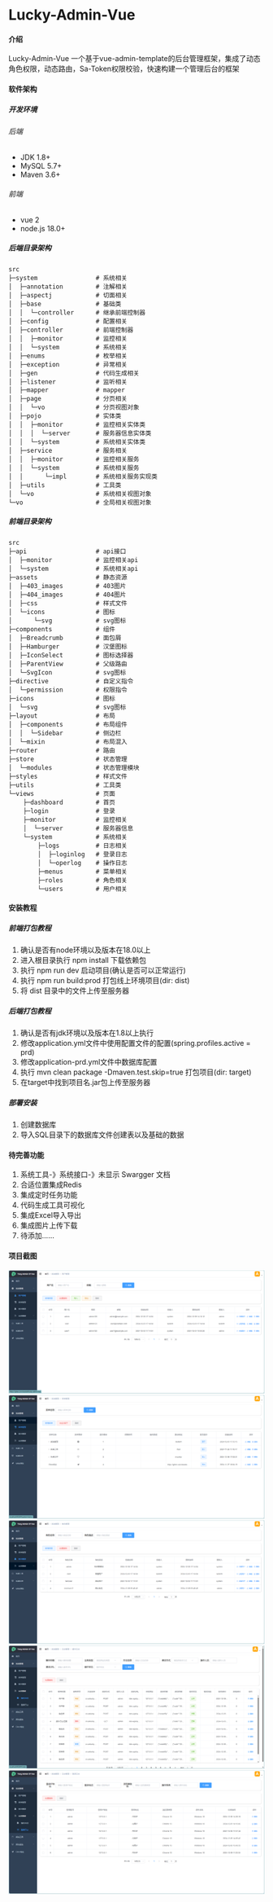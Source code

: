 # Lucky-Admin-Vue

#### 介绍
Lucky-Admin-Vue 一个基于vue-admin-template的后台管理框架，集成了动态角色权限，动态路由，Sa-Token权限校验，快速构建一个管理后台的框架
#### 软件架构
##### 开发环境
###### 后端
-   JDK 1.8+
-   MySQL 5.7+
  -  Maven 3.6+
###### 前端
- vue 2
-   node.js 18.0+
##### 后端目录架构
```
src
├─system                # 系统相关
│  ├─annotation         # 注解相关
│  ├─aspectj            # 切面相关
│  ├─base               # 基础类
│  │  └─controller      # 继承前端控制器
│  ├─config             # 配置相关
│  ├─controller         # 前端控制器
│  │  ├─monitor         # 监控相关
│  │  └─system          # 系统相关
│  ├─enums              # 枚举相关
│  ├─exception          # 异常相关
│  ├─gen                # 代码生成相关
│  ├─listener           # 监听相关
│  ├─mapper             # mapper
│  ├─page               # 分页相关
│  │  └─vo              # 分页视图对象
│  ├─pojo               # 实体类
│  │  ├─monitor         # 监控相关实体类
│  │  │  └─server       # 服务器信息实体类
│  │  └─system          # 系统相关实体类
│  ├─service            # 服务相关
│  │  ├─monitor         # 监控相关服务
│  │  └─system          # 系统相关服务
│  │      └─impl        # 系统相关服务实现类
│  ├─utils              # 工具类
│  └─vo                 # 系统相关视图对象
└─vo                    # 全局相关视图对象
``` 
##### 前端目录架构
```
src
├─api                   # api接口
│  ├─monitor            # 监控相关api
│  └─system             # 系统相关api
├─assets                # 静态资源
│  ├─403_images         # 403图片
│  ├─404_images         # 404图片
│  ├─css                # 样式文件
│  └─icons              # 图标
│      └─svg            # svg图标
├─components            # 组件
│  ├─Breadcrumb         # 面包屑
│  ├─Hamburger          # 汉堡图标
│  ├─IconSelect         # 图标选择器
│  ├─ParentView         # 父级路由
│  └─SvgIcon            # svg图标
├─directive             # 自定义指令
│  └─permission         # 权限指令
├─icons                 # 图标
│  └─svg                # svg图标
├─layout                # 布局
│  ├─components         # 布局组件
│  │  └─Sidebar         # 侧边栏
│  └─mixin              # 布局混入
├─router                # 路由
├─store                 # 状态管理
│  └─modules            # 状态管理模块
├─styles                # 样式文件
├─utils                 # 工具类
└─views                 # 页面
    ├─dashboard         # 首页
    ├─login             # 登录
    ├─monitor           # 监控相关
    │  └─server         # 服务器信息
    └─system            # 系统相关
        ├─logs          # 日志相关
        │  ├─loginlog   # 登录日志
        │  └─operlog    # 操作日志
        ├─menus         # 菜单相关
        ├─roles         # 角色相关
        └─users         # 用户相关
```
#### 安装教程
##### 前端打包教程

1. 确认是否有node环境以及版本在18.0以上
2. 进入根目录执行 npm install 下载依赖包
3. 执行 npm run dev 启动项目(确认是否可以正常运行)
4. 执行 npm run build:prod 打包线上环境项目(dir: dist)
5. 将 dist 目录中的文件上传至服务器

##### 后端打包教程

1. 确认是否有jdk环境以及版本在1.8以上执行
2. 修改application.yml文件中使用配置文件的配置(spring.profiles.active = prd)
3. 修改application-prd.yml文件中数据库配置
4. 执行 mvn clean package -Dmaven.test.skip=true 打包项目(dir: target)
5. 在target中找到项目名.jar包上传至服务器

##### 部署安装

1. 创建数据库
2. 导入SQL目录下的数据库文件创建表以及基础的数据

#### 待完善功能

1. 系统工具-》系统接口-》未显示 Swargger 文档
2. 合适位置集成Redis
3. 集成定时任务功能
4. 代码生成工具可视化
5. 集成Excel导入导出
6. 集成图片上传下载
7. 待添加......

#### 项目截图
![img.png](img.png)
![img_1.png](img_1.png)
![img_2.png](img_2.png)
![img_3.png](img_3.png)
![img_4.png](img_4.png)
